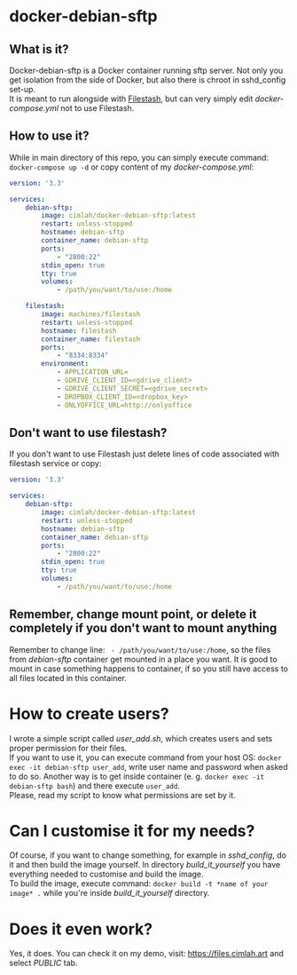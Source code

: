 # docker-debian-sftp

## What is it?
Docker-debian-sftp is a Docker container running sftp server.
Not only you get isolation from the side of Docker, but also there is chroot in sshd_config set-up. <br/>
It is meant to run alongside with [Filestash](https://github.com/mickael-kerjean/filestash), but can very simply edit *docker-compose.yml* not to use Filestash.

## How to use it?
While in main directory of this repo, you can simply execute command: `docker-compose up -d` or copy content of my *docker-compose.yml*:

``` yml
version: '3.3'

services:
    debian-sftp:
        image: cimlah/docker-debian-sftp:latest
        restart: unless-stopped
        hostname: debian-sftp
        container_name: debian-sftp
        ports:
            - "2800:22"
        stdin_open: true
        tty: true
        volumes: 
            - /path/you/want/to/use:/home

    filestash:
        image: machines/filestash
        restart: unless-stopped
        hostname: filestash
        container_name: filestash
        ports:
            - "8334:8334"
        environment: 
            - APPLICATION_URL=
            - GDRIVE_CLIENT_ID=<gdrive_client>
            - GDRIVE_CLIENT_SECRET=<gdrive_secret>
            - DROPBOX_CLIENT_ID=<dropbox_key>
            - ONLYOFFICE_URL=http://onlyoffice
```

## Don't want to use filestash?
If you don't want to use Filestash just delete lines of code associated with filestash service or copy:

``` yml
version: '3.3'

services:
    debian-sftp:
        image: cimlah/docker-debian-sftp:latest
        restart: unless-stopped
        hostname: debian-sftp
        container_name: debian-sftp
        ports:
            - "2800:22"
        stdin_open: true
        tty: true
        volumes: 
            - /path/you/want/to/use:/home
```

## Remember, change mount point, or delete it completely if you don't want to mount anything

Remember to change line: ` - /path/you/want/to/use:/home`, so the files from *debian-sftp* container get mounted in a place you want. It is good to mount in case something happens to container, if so you still have access to all files located in this container.

# How to create users?
I wrote a simple script called *user_add.sh*, which creates users and sets proper permission for their files. <br/>
If you want to use it, you can execute command from your host OS: `docker exec -it debian-sftp user_add`, write user name and password when asked to do so. Another way is to get inside container (e. g. `docker exec -it debian-sftp bash`) and there execute `user_add`. <br/>
Please, read my script to know what permissions are set by it.

# Can I customise it for my needs?
Of course, if you want to change something, for example in *sshd_config*, do it and then build the image yourself. In directory *build_it_yourself* you have everything needed to customise and build the image. <br/>
To build the image, execute command: `docker build -t *name of your image* .` while you're inside *build_it_yourself* directory.

# Does it even work?
Yes, it does. You can check it on my demo, visit: https://files.cimlah.art and select *PUBLIC* tab.